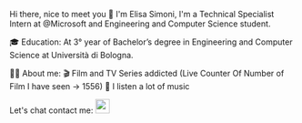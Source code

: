 Hi there, nice to meet you 👋
I'm Elisa Simoni, I'm a Technical Specialist Intern at @Microsoft and Engineering and Computer Science student.

🎓 Education:
At 3° year of Bachelor’s degree in Engineering and Computer Science at Università di Bologna.


👨‍💻 About me:
🎬 Film and TV Series addicted (Live Counter Of Number of Film I have seen -> 1556)
🎵 I listen a lot of music

Let's chat contact me:
[<img src="https://s18955.pcdn.co/wp-content/uploads/2018/02/github.png" width="25"/>](https://github.com/xeli00)
